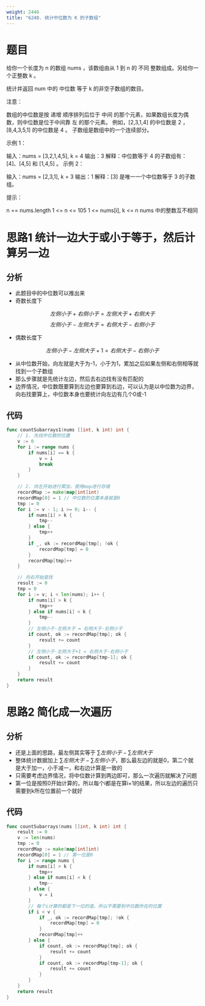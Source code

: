 ```yaml
---
weight: 2446
title: "6248. 统计中位数为 K 的子数组"
---
```


# 题目

给你一个长度为 n 的数组 nums ，该数组由从 1 到 n 的 不同 整数组成。另给你一个正整数 k 。

统计并返回 num 中的 中位数 等于 k 的非空子数组的数目。

注意：

数组的中位数是按 递增 顺序排列后位于 中间 的那个元素，如果数组长度为偶数，则中位数是位于中间靠 左 的那个元素。
例如，[2,3,1,4] 的中位数是 2 ，[8,4,3,5,1] 的中位数是 4 。
子数组是数组中的一个连续部分。


示例 1：

输入：nums = [3,2,1,4,5], k = 4
输出：3
解释：中位数等于 4 的子数组有：[4]、[4,5] 和 [1,4,5] 。
示例 2：

输入：nums = [2,3,1], k = 3
输出：1
解释：[3] 是唯一一个中位数等于 3 的子数组。


提示：

n == nums.length
1 <= n <= 105
1 <= nums[i], k <= n
nums 中的整数互不相同

# 思路1 统计一边大于或小于等于，然后计算另一边

## 分析

- 此题目中的中位数可以推出来
- 奇数长度下

$$左侧小于+右侧小于 = 左侧大于+右侧大于$$
$$左侧小于-左侧大于 = 右侧大于-右侧小于$$

- 偶数长度下

$$左侧小于-左侧大于+1 = 右侧大于-右侧小于$$

- 从中位数开始，向左就是大于为-1，小于为1，累加之后如果左侧和右侧相等就找到一个子数组
- 那么步骤就是先统计左边，然后去右边找有没有匹配的
- 边界情况，中位数既要算到左边也要算到右边，可以认为是以中位数为边界，向右找要算上，中位数本身也要统计向左边有几个0或-1

## 代码

```go
func countSubarrays1(nums []int, k int) int {
	// 1. 先找中位数的位置
	v := 0
	for i := range nums {
		if nums[i] == k {
			v = i
			break
		}
	}

	// 2. 向左开始进行累加，使用map进行存储
	recordMap := make(map[int]int)
	recordMap[0] = 1 // 中位数的位置本身就是0
	tmp := 0
	for i := v - 1; i >= 0; i-- {
		if nums[i] > k {
			tmp--
		} else {
			tmp++
		}
		if _, ok := recordMap[tmp]; !ok {
			recordMap[tmp] = 0
		}
		recordMap[tmp]++
	}

	// 向右开始查找
	result := 0
	tmp = 0
	for i := v; i < len(nums); i++ {
		if nums[i] > k {
			tmp++
		} else if nums[i] < k {
			tmp--
		}
		// 左侧小于-左侧大于 = 右侧大于-右侧小于
		if count, ok := recordMap[tmp]; ok {
			result += count
		}
		// 左侧小于-左侧大于+1 = 右侧大于-右侧小于
		if count, ok := recordMap[tmp-1]; ok {
			result += count
		}
	}
	return result
}
```

# 思路2 简化成一次遍历

## 分析

- 还是上面的思路，最左侧其实等于 $\sum 左侧小于 - \sum 左侧大于$
- 整体统计数据加上 $\sum 左侧大于 - \sum 左侧小于$，那么最左边的就是0，第二个就是大于加一，小于减一，和右边计算是一致的
- 只需要考虑边界情况，将中位数计算到两边即可，那么一次遍历就解决了问题
- 第一位是按照0开始计算的，所以每个i都是在算i+1的结果，所以左边的遍历只需要到k所在位置前一个就好

## 代码

```go
func countSubarrays(nums []int, k int) int {
	result := 0
	v := len(nums)
	tmp := 0
	recordMap := make(map[int]int)
	recordMap[0] = 1 // 第一位是0
	for i := range nums {
		if nums[i] > k {
			tmp++
		} else if nums[i] < k {
			tmp--
		} else {
			v = i
		}
		// 每个i计算的都是下一位的值，所以不需要到中位数所在的位置
		if i < v {
			if _, ok := recordMap[tmp]; !ok {
				recordMap[tmp] = 0
			}
			recordMap[tmp]++
		} else {
			if count, ok := recordMap[tmp]; ok {
				result += count
			}
			if count, ok := recordMap[tmp-1]; ok {
				result += count
			}
		}
	}
	return result
}
```
